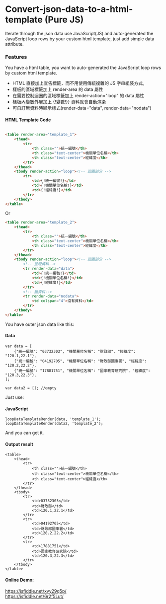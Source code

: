 # Convert-json-data-to-a-html-template (Pure JS)
Iterate through the json data use JavaScript(JS) and auto-generated the JavaScript loop rows by your custom html template, just add simple data attribute. 

### Features

You have a html table, you want to auto-generated the JavaScript loop rows by  custom html template.
+ HTML 直接加上宣告標籤，而不用使用傳統複雜的 JS 字串組裝方式，
+ 樣板的區域標籤加上 render-area 的 data 屬性
+ 在需要控制迴圈的區域標籤加上 render-action="loop" 的 data 屬性
+ 樣板內變數外層加上 {!變數!}} 資料就會自動渲染
+ 可自訂無資料時顯示樣式(render-data="data", render-data="nodata")


#### HTML Template Code
```html

<table render-area="template_1">
    <thead>
        <tr>
            <th class="">統一編號</th>
            <th class="text-center">機關單位名稱</th>
            <th class="text-center">經緯度</th>
        </tr>
    </thead>
    <tbody render-action="loop"><!-- 迴圈部分 -->
        <tr>
            <td>{!統一編號!}</td>
            <td>{!機關單位名稱!}</td>
            <td>{!經緯度!}</td>
        </tr>
    </tbody>
</table>
```

Or

```html
<table render-area="template_2">
    <thead>
        <tr>
            <th class="">統一編號</th>
            <th class="text-center">機關單位名稱</th>
            <th class="text-center">經緯度</th>
        </tr>
    </thead>
    <tbody render-action="loop"><!-- 迴圈部分 -->
        <!-- 呈現資料-->
        <tr render-data="data">
            <td>{!統一編號!}</td>
            <td>{!機關單位名稱!}</td>
            <td>{!經緯度!}</td>
        </tr>
        <!-- 無資料-->
        <tr render-data="nodata">
            <td colspan="4">沒有資料</td>
        </tr>
    </tbody>
</table>
```
You have outer json data like this:

#### Data 
```
var data = [
    {"統一編號": "03732303", "機關單位名稱": "財政部", "經緯度": "120.1,22.1"},
    {"統一編號": "04192705", "機關單位名稱": "財政部國庫署", "經緯度": "120.2,22.2"},
    {"統一編號": "17881751", "機關單位名稱": "國家教育研究院", "經緯度": "120.3,22.3"},
];

var data2 = []; //empty
```
Just use:
#### JavaScript 
```
loopDataTemplateRender(data, 'template_1');
loopDataTemplateRender(data2, 'template_2');
```

And you can get it.
#### Output result 
```
<table>
    <thead>
        <tr>
            <th class="">統一編號</th>
            <th class="text-center">機關單位名稱</th>
            <th class="text-center">經緯度</th>
        </tr>
    </thead>
    <tbody>
        <tr>
            <td>03732303</td>
            <td>財政部</td>
            <td>120.1,22.1</td>
        </tr>
        <tr>
            <td>04192705</td>
            <td>財政部國庫署</td>
            <td>120.2,22.2</td>
        </tr>
        <tr>
            <td>17881751</td>
            <td>國家教育研究院</td>
            <td>120.3,22.3</td>
        </tr>
    </tbody>
</table>
```


#### Online Demo:
https://jsfiddle.net/xvy29q5p/  
https://jsfiddle.net/6r2f5Lut/
